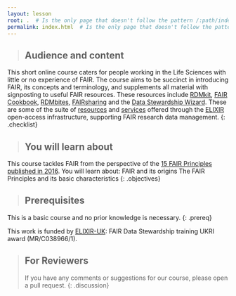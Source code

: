 ```yaml
---
layout: lesson
root: .  # Is the only page that doesn't follow the pattern /:path/index.html
permalink: index.html  # Is the only page that doesn't follow the pattern /:path/index.html
---
```


>## Audience and content
This short online course caters for people working in the Life Sciences with little or no experience of FAIR.  The course aims to be succinct in introducing FAIR, its concepts and terminology, and supplements all material with signposting to useful FAIR resources.  These resources include [RDMkit](https://rdmkit.elixir-europe.org/), [FAIR Cookbook](https://faircookbook.elixir-europe.org/content/home.html), [RDMbites](https://www.youtube.com/@elixir-uk/playlists),  [FAIRsharing](https://fairsharing.org/) and the [Data Stewardship Wizard](https://ds-wizard.org/).  These are some of the suite of [resources](https://elixir-europe.org/platforms/interoperability/rirs) and [services](https://elixir-europe.org/services/tag/interoperability-and-standards) offered through the [ELIXIR](https://elixir-europe.org/) open-access infrastructure, supporting FAIR research data management.
{: .checklist}

>## You will learn about
This course tackles FAIR from the perspective of the [15 FAIR Principles published in 2016](https://doi.org/10.1038/sdata.2016.18).  You will learn about:
FAIR and its origins
The FAIR Principles and its basic characteristics
{: .objectives}

>## Prerequisites
This is a basic course and no prior knowledge is necessary.
{: .prereq}

This work is funded by [ELIXIR-UK](https://elixiruknode.org/): FAIR Data Stewardship training UKRI award (MR/C038966/1).


> ## For Reviewers
> If you have any comments or suggestions for our course, please open a pull request. 
{: .discussion}

